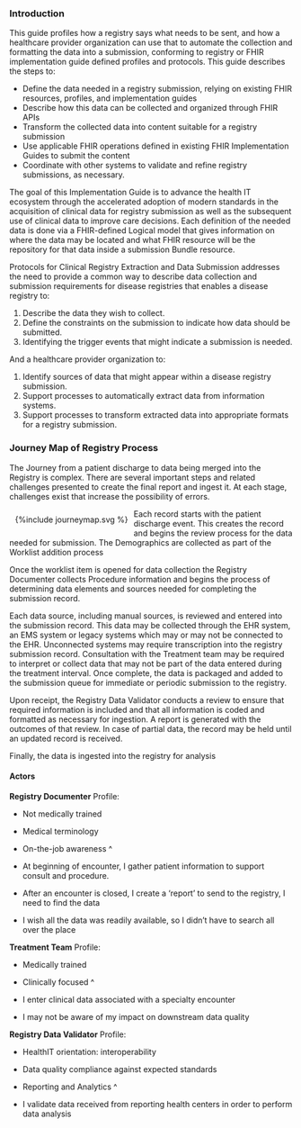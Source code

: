 ### Introduction
This guide profiles how a registry says what needs to be sent, and how a healthcare provider organization can use that to automate the collection and formatting the data into a submission, conforming to registry or FHIR implementation guide defined profiles and protocols.
This guide describes the steps to:
* Define the data needed in a registry submission, relying on existing FHIR resources, profiles, and implementation guides
* Describe how this data can be collected and organized through FHIR APIs
* Transform the collected data into content suitable for a registry submission
* Use applicable FHIR operations defined in existing FHIR Implementation Guides to submit the content
* Coordinate with other systems to validate and refine registry submissions, as necessary.

The goal of this Implementation Guide is to advance the health IT ecosystem through the accelerated adoption of modern standards in the acquisition of clinical data for registry submission as well as the subsequent use of clinical data to improve care decisions.  Each definition of the needed data is done via a FHIR-defined Logical model that gives information on where the data may be located and what FHIR resource will be the repository for that data inside a submission Bundle resource.

 Protocols for Clinical Registry Extraction and Data Submission addresses the need to provide a common way to describe data collection and submission requirements for disease registries that enables a disease registry to:
1. Describe the data they wish to collect.
2. Define the constraints on the submission to indicate how data should be submitted.
3. Identifying the trigger events that might indicate a submission is needed.

And a healthcare provider organization to:
1. Identify sources of data that might appear within a disease registry submission.
2. Support processes to automatically extract data from information systems.
3. Support processes to transform extracted data into appropriate formats for a registry submission.

### Journey Map of Registry Process
The Journey from a patient discharge to data being merged into the Registry is complex.  There are several important steps and related challenges presented to create the final report and ingest it.  At each stage, challenges exist that increase the possibility of errors.

<div  style="float:left; margin: 10px;">
{%include journeymap.svg %}
</div>
Each record starts with the patient discharge event.  This creates the record and begins the review process for the data needed for submission.  The Demographics are collected as part of the Worklist addition process

Once the worklist item is opened for data collection the Registry Documenter collects Procedure information and begins the process of determining data elements and sources needed for completing the submission record.

Each data source, including manual sources, is reviewed and entered into the submission record.  This data may be collected through the EHR system, an EMS system or legacy systems which may or may not be connected to the EHR.  Unconnected systems may require transcription into the registry submission record.
Consultation with the Treatment team may be required to interpret or collect data that may not be part of the data entered during the treatment interval.
Once complete, the data is packaged and added to the submission queue for immediate or periodic submission to the registry.

Upon receipt, the Registry Data Validator conducts a review to ensure that required information is included and that all information is coded and formatted as necessary for ingestion.  A report is generated with the outcomes of that review.  In case of partial data, the record may be held until an updated record is received.

Finally, the data is ingested into the registry for analysis

#### Actors
__Registry Documenter__
Profile: 
* Not medically trained
* Medical terminology
* On-the-job awareness
^

* At beginning of encounter, I gather patient information to support consult and procedure.
* After an encounter is closed, I create a ‘report’ to send to the registry, I need to find the data
* I wish all the data was readily available, so I didn’t have to search all over the place 

__Treatment Team__
Profile: 
* Medically trained
* Clinically focused
^

* I enter clinical data associated with a specialty encounter
* I may not be aware of my impact on downstream data quality

__Registry Data Validator__
Profile: 
* HealthIT orientation: interoperability
* Data quality compliance against expected standards
* Reporting and Analytics
^

* I validate data received from reporting health centers in order to perform data analysis